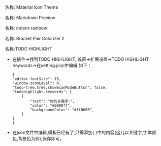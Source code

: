 名称: Material Icon Theme

名称: Markdown Preview

名称: indent-rainbow

名称: Bracket Pair Colorizer 2

名称:TODO HIGHLIGHT

* 在插件->找到TODO HIGHLIGHT, 设置->扩展设置->TODO HIGHLIGHT Keywords->在setting.json中编辑,如下：

      {
      "editor.fontSize": 15,
      "window.zoomLevel": 0,
      "todo-tree.tree.showScanModeButton": false,
      "todohighlight.keywords": [
          {
              "text": "你的关键字:",
              "color": "#0000ff",
              "backgroundColor": "#ff0000",
          }
      ]
      }

* 在json文件中编辑,模板已经有了,只需添加{ }中的内容(这儿以关键字,字体颜色,背景色为例),保存即可。